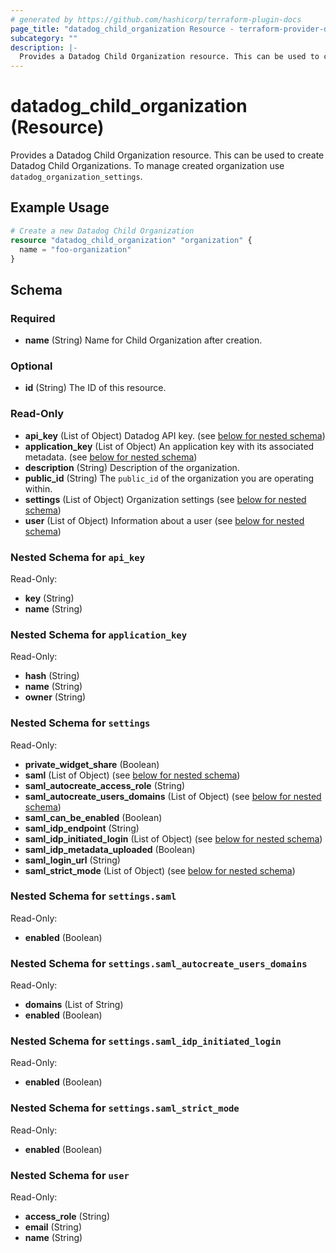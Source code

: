 ```yaml
---
# generated by https://github.com/hashicorp/terraform-plugin-docs
page_title: "datadog_child_organization Resource - terraform-provider-datadog"
subcategory: ""
description: |-
  Provides a Datadog Child Organization resource. This can be used to create Datadog Child Organizations. To manage created organization use datadog_organization_settings.
---
```


# datadog_child_organization (Resource)

Provides a Datadog Child Organization resource. This can be used to create Datadog Child Organizations. To manage created organization use `datadog_organization_settings`.

## Example Usage

```terraform
# Create a new Datadog Child Organization
resource "datadog_child_organization" "organization" {
  name = "foo-organization"
}
```

<!-- schema generated by tfplugindocs -->
## Schema

### Required

- **name** (String) Name for Child Organization after creation.

### Optional

- **id** (String) The ID of this resource.

### Read-Only

- **api_key** (List of Object) Datadog API key. (see [below for nested schema](#nestedatt--api_key))
- **application_key** (List of Object) An application key with its associated metadata. (see [below for nested schema](#nestedatt--application_key))
- **description** (String) Description of the organization.
- **public_id** (String) The `public_id` of the organization you are operating within.
- **settings** (List of Object) Organization settings (see [below for nested schema](#nestedatt--settings))
- **user** (List of Object) Information about a user (see [below for nested schema](#nestedatt--user))

<a id="nestedatt--api_key"></a>
### Nested Schema for `api_key`

Read-Only:

- **key** (String)
- **name** (String)


<a id="nestedatt--application_key"></a>
### Nested Schema for `application_key`

Read-Only:

- **hash** (String)
- **name** (String)
- **owner** (String)


<a id="nestedatt--settings"></a>
### Nested Schema for `settings`

Read-Only:

- **private_widget_share** (Boolean)
- **saml** (List of Object) (see [below for nested schema](#nestedobjatt--settings--saml))
- **saml_autocreate_access_role** (String)
- **saml_autocreate_users_domains** (List of Object) (see [below for nested schema](#nestedobjatt--settings--saml_autocreate_users_domains))
- **saml_can_be_enabled** (Boolean)
- **saml_idp_endpoint** (String)
- **saml_idp_initiated_login** (List of Object) (see [below for nested schema](#nestedobjatt--settings--saml_idp_initiated_login))
- **saml_idp_metadata_uploaded** (Boolean)
- **saml_login_url** (String)
- **saml_strict_mode** (List of Object) (see [below for nested schema](#nestedobjatt--settings--saml_strict_mode))

<a id="nestedobjatt--settings--saml"></a>
### Nested Schema for `settings.saml`

Read-Only:

- **enabled** (Boolean)


<a id="nestedobjatt--settings--saml_autocreate_users_domains"></a>
### Nested Schema for `settings.saml_autocreate_users_domains`

Read-Only:

- **domains** (List of String)
- **enabled** (Boolean)


<a id="nestedobjatt--settings--saml_idp_initiated_login"></a>
### Nested Schema for `settings.saml_idp_initiated_login`

Read-Only:

- **enabled** (Boolean)


<a id="nestedobjatt--settings--saml_strict_mode"></a>
### Nested Schema for `settings.saml_strict_mode`

Read-Only:

- **enabled** (Boolean)



<a id="nestedatt--user"></a>
### Nested Schema for `user`

Read-Only:

- **access_role** (String)
- **email** (String)
- **name** (String)


